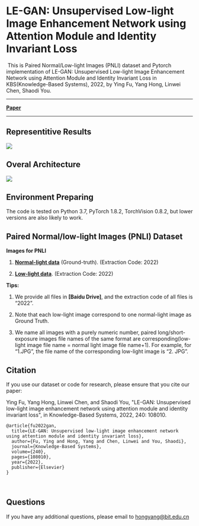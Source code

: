 # LE-GAN: Unsupervised Low-light Image Enhancement Network using Attention Module and Identity Invariant Loss

​	This is Paired Normal/Low-light Images (PNLI) dataset and Pytorch implementation of LE-GAN: Unsupervised Low-light Image Enhancement Network using Attention Module and Identity Invariant Loss in KBS(Knowledge-Based Systems), 2022, by Ying Fu, Yang Hong, Linwei Chen, Shaodi You.

------

[**Paper**](https://www.sciencedirect.com/science/article/abs/pii/S0950705121011151)

------



## Representitive Results

![](https://cdn.jsdelivr.net/gh/MUYIio/CDN@2.3/Images/Paper/3.png)



## Overal Architecture

![](https://cdn.jsdelivr.net/gh/MUYIio/CDN@2.3/Images/Paper/4.png)

## Environment Preparing

The code is tested on Python 3.7, PyTorch 1.8.2, TorchVision 0.8.2, but lower versions are also likely to work.



## Paired Normal/low-light Images (PNLI) Dataset

**Images for PNLI**

1. **[Normal-light data](https://pan.baidu.com/s/1Kvis8n-EeTnfB1QtNbPuRA)** (Ground-truth). (Extraction Code: 2022)

2. **[Low-light data](https://pan.baidu.com/s/1nKFmiYAcbZVqegqnRP0ZPQ)**. (Extraction Code: 2022)

**Tips:**

1. We provide all files in **[Baidu Drive]**, and the extraction code of all files is “2022”.

2. Note that each low-light image correspond to one normal-light image as Ground Truth.

3. We name all images with a purely numeric number, paired long/short-exposure images file names of the same format are corresponding(low-light image file name = normal light image file name+1). For example, for “1.JPG”, the file name of the corresponding low-light image is “2. JPG”.



## Citation

If you use our dataset or code for research, please ensure that you cite our paper:

Ying Fu, Yang Hong, Linwei Chen, and Shaodi You, "LE-GAN: Unsupervised low-light image enhancement network using attention module and identity invariant loss", in Knowledge-Based Systems, 2022, 240: 108010.

```
@article{fu2022gan,
  title={LE-GAN: Unsupervised low-light image enhancement network using attention module and identity invariant loss},
  author={Fu, Ying and Hong, Yang and Chen, Linwei and You, Shaodi},
  journal={Knowledge-Based Systems},
  volume={240},
  pages={108010},
  year={2022},
  publisher={Elsevier}
}

```

​          

## Questions

If you have any additional questions, please email to hongyang@bit.edu.cn
